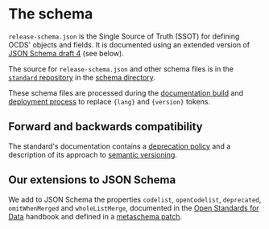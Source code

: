 # The schema

`release-schema.json` is the Single Source of Truth (SSOT) for defining OCDS' objects and fields. It is documented using an extended version of [JSON Schema draft 4](https://tools.ietf.org/html/draft-zyp-json-schema-04) (see below).

The source for `release-schema.json` and other schema files is in the [`standard` repository](https://github.com/open-contracting/standard) in the [schema directory](https://github.com/open-contracting/standard/tree/HEAD/schema).

These schema files are processed during the [documentation build](technical/build) and [deployment process](technical/deployment) to replace `{lang}` and `{version}` tokens.

## Forward and backwards compatibility

The standard's documentation contains a [deprecation policy](https://standard.open-contracting.org/latest/en/schema/deprecation/) and a description of its approach to [semantic versioning](https://standard.open-contracting.org/latest/en/support/governance/#versions).

## Our extensions to JSON Schema

We add to JSON Schema the properties `codelist`, `openCodelist`, `deprecated`, `omitWhenMerged` and `wholeListMerge`, documented in the [Open Standards for Data](https://os4d.opendataservices.coop/development/schema/#extended-json-schema) handbook and defined in a [metaschema patch](https://github.com/open-contracting/standard/tree/HEAD/schema/metaschema).
